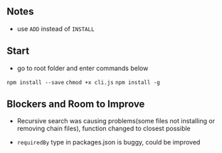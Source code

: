 ## Notes

- use `ADD` instead of `INSTALL`

## Start

- go to root folder and enter commands below

`npm install --save`
`chmod +x cli.js`
`npm install -g`

## Blockers and Room to Improve

- Recursive search was causing problems(some files not installing or removing chain files), function changed to closest possible

- `requiredBy` type in packages.json is buggy, could be improved